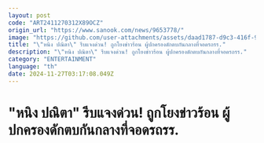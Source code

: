 ```yaml
---
layout: post
code: "ART2411270312X89OCZ"
origin_url: "https://www.sanook.com/news/9653778/"
image: "https://github.com/user-attachments/assets/daad1787-d9c3-416f-9210-ce2d4378bf5f"
title: "\"หนิง ปณิตา\" รีบแจงด่วน! ถูกโยงข่าวร้อน ผู้ปกครองดักตบกันกลางที่จอดรถรร."
description: "\"หนิง ปณิตา\" รีบแจงด่วน! ถูกโยงข่าวร้อน ผู้ปกครองดักตบกันกลางที่จอดรถรร."
category: "ENTERTAINMENT"
language: "th"
date: 2024-11-27T03:17:08.049Z
---
```


# "หนิง ปณิตา" รีบแจงด่วน! ถูกโยงข่าวร้อน ผู้ปกครองดักตบกันกลางที่จอดรถรร.